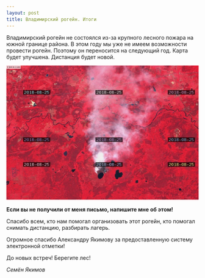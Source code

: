 ```yaml
---
layout: post
title: Владимирский рогейн. Итоги
---
```


Владимирский рогейн не состоялся из-за крупного лесного пожара на южной
границе района. В этом году мы уже не имеем возможности провести рогейн.
Поэтому он переносится на следующий год. Карта будет улучшена. Дистанция
будет новой.

![sentinel2018-08-25.jpg](/images/2018/sentinel2018-08-25.jpg)

**Если вы не получили от меня письмо, напишите мне об этом!**

Спасибо всем, кто нам помогал организовать этот рогейн, кто помогал снимать дистанцию, разбирать лагерь.

Огромное спасибо Александру Якимову за предоставленную систему электронной отметки!

До новых встреч! Берегите лес!

*Семён Якимов*

